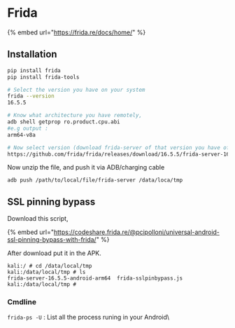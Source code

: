 # Frida

{% embed url="https://frida.re/docs/home/" %}

## Installation

```bash
pip install frida
pip install frida-tools

# Select the version you have on your system
frida --version
16.5.5

# Know what architecture you have remotely,
adb shell getprop ro.product.cpu.abi
#e.g output : 
arm64-v8a

# Now select version (download frida-server of that version you have of frida on system)
https://github.com/frida/frida/releases/download/16.5.5/frida-server-16.5.5-android-arm64.xz
```

Now unzip the file, and push it via ADB/charging cable

```
adb push /path/to/local/file/frida-server /data/loca/tmp
```

## SSL pinning bypass

Download this script,

{% embed url="https://codeshare.frida.re/@pcipolloni/universal-android-ssl-pinning-bypass-with-frida/" %}

After download put it in the APK.

```
kali:/ # cd /data/local/tmp
kali:/data/local/tmp # ls
frida-server-16.5.5-android-arm64  frida-sslpinbypass.js
kali:/data/local/tmp #
```

### Cmdline

`frida-ps -U` : List all the process runing in your Android\


